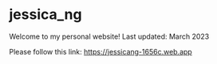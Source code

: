 # jessica_ng
Welcome to my personal website!
Last updated: March 2023

Please follow this link: https://jessicang-1656c.web.app
